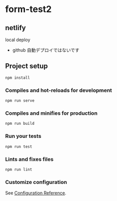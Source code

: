 # form-test2

## netlify

local deploy

- github 自動デプロイではないです

## Project setup

```$
npm install
```

### Compiles and hot-reloads for development

```$
npm run serve
```

### Compiles and minifies for production

```$
npm run build
```

### Run your tests

```$
npm run test
```

### Lints and fixes files

```$
npm run lint
```

### Customize configuration

See [Configuration Reference](https://cli.vuejs.org/config/).
